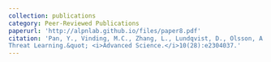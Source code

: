 ```yaml
---
collection: publications
category: Peer-Reviewed Publications
paperurl: 'http://alpnlab.github.io/files/paper8.pdf'
citation: 'Pan, Y., Vinding, M.C., Zhang, L., Lundqvist, D., Olsson, A. (2023). &quot;A Brain-To-Brain Mechanism for Social Transmission of
Threat Learning.&quot; <i>Advanced Science.</i>10(28):e2304037.'
---
```

